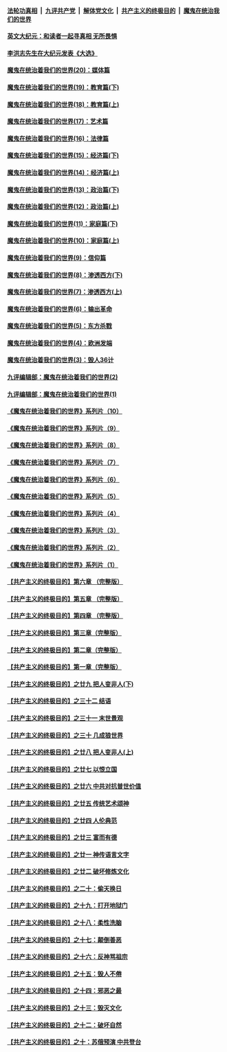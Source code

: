 

####  [法轮功真相](../../../../basic/blob/master/README.md?t=11131131) &nbsp;|&nbsp; [九评共产党](../../../../9ping.md/blob/master/README.md?t=11131131) &nbsp;|&nbsp; [解体党文化](../../../../jtdwh.md/blob/master/README.md?t=11131131)  &nbsp;|&nbsp; [共产主义的终极目的](../../../../gczydzjmd.md/blob/master/README.md?t=11131131) &nbsp;|&nbsp; [魔鬼在统治我们的世界](../../../../mgztzwmdsj.md/blob/master/README.md?t=11131131) 

#### [英文大纪元：和读者一起寻真相 无所畏惧](../pages/nsc422/n12542027.md?t=11131131) 

#### [李洪志先生在大纪元发表《大选》](../pages/nsc422/n12534746.md?t=11131131) 

#### [魔鬼在统治着我们的世界(20)：媒体篇](../pages/nsc422/n10586579.md?t=11131131) 

#### [魔鬼在统治着我们的世界(19)：教育篇(下)](../pages/nsc422/n10564808.md?t=11131131) 

#### [魔鬼在统治着我们的世界(18)：教育篇(上)](../pages/nsc422/n10526970.md?t=11131131) 

#### [魔鬼在统治着我们的世界(17)：艺术篇](../pages/nsc422/n10499093.md?t=11131131) 

#### [魔鬼在统治着我们的世界(16)：法律篇](../pages/nsc422/n10485969.md?t=11131131) 

#### [魔鬼在统治着我们的世界(15)：经济篇(下)](../pages/nsc422/n10469975.md?t=11131131) 

#### [魔鬼在统治着我们的世界(14)：经济篇(上)](../pages/nsc422/n10457370.md?t=11131131) 

#### [魔鬼在统治着我们的世界(13)：政治篇(下)](../pages/nsc422/n10448270.md?t=11131131) 

#### [魔鬼在统治着我们的世界(12)：政治篇(上)](../pages/nsc422/n10444576.md?t=11131131) 

#### [魔鬼在统治着我们的世界(11)：家庭篇(下)](../pages/nsc422/n10440961.md?t=11131131) 

#### [魔鬼在统治着我们的世界(10)：家庭篇(上)](../pages/nsc422/n10435448.md?t=11131131) 

#### [魔鬼在统治着我们的世界(9)：信仰篇](../pages/nsc422/n10432159.md?t=11131131) 

#### [魔鬼在统治着我们的世界(8)：渗透西方(下)](../pages/nsc422/n10429603.md?t=11131131) 

#### [魔鬼在统治着我们的世界(7)：渗透西方(上)](../pages/nsc422/n10426013.md?t=11131131) 

#### [魔鬼在统治着我们的世界(6)：输出革命](../pages/nsc422/n10421536.md?t=11131131) 

#### [魔鬼在统治着我们的世界(5)：东方杀戮](../pages/nsc422/n10417707.md?t=11131131) 

#### [魔鬼在统治着我们的世界(4)：欧洲发端](../pages/nsc422/n10414890.md?t=11131131) 

#### [魔鬼在统治着我们的世界(3)：毁人36计](../pages/nsc422/n10411583.md?t=11131131) 

#### [九评编辑部：魔鬼在统治着我们的世界(2)](../pages/nsc422/n10410036.md?t=11131131) 

#### [九评编辑部：魔鬼在统治着我们的世界(1)](../pages/nsc422/n10406825.md?t=11131131) 

#### [《魔鬼在统治着我们的世界》系列片（10）](../pages/nsc422/n12292670.md?t=11131131) 

#### [《魔鬼在统治着我们的世界》系列片（9）](../pages/nsc422/n12290859.md?t=11131131) 

#### [《魔鬼在统治着我们的世界》系列片（8）](../pages/nsc422/n12287445.md?t=11131131) 

#### [《魔鬼在统治着我们的世界》系列片（7）](../pages/nsc422/n12283425.md?t=11131131) 

#### [《魔鬼在统治着我们的世界》系列片（6）](../pages/nsc422/n12282314.md?t=11131131) 

#### [《魔鬼在统治着我们的世界》系列片（5）](../pages/nsc422/n12281419.md?t=11131131) 

#### [《魔鬼在统治着我们的世界》系列片（4）](../pages/nsc422/n12274024.md?t=11131131) 

#### [《魔鬼在统治着我们的世界》系列片（3）](../pages/nsc422/n12271322.md?t=11131131) 

#### [《魔鬼在统治着我们的世界》系列片（2）](../pages/nsc422/n12269049.md?t=11131131) 

#### [《魔鬼在统治着我们的世界》系列片（1）](../pages/nsc422/n12267575.md?t=11131131) 

#### [【共产主义的终极目的】第六章 （完整版）](../pages/nsc422/n11428913.md?t=11131131) 

#### [【共产主义的终极目的】第五章 （完整版）](../pages/nsc422/n11428912.md?t=11131131) 

#### [【共产主义的终极目的】第四章 （完整版）](../pages/nsc422/n11428907.md?t=11131131) 

#### [【共产主义的终极目的】第三章（完整版）](../pages/nsc422/n11428848.md?t=11131131) 

#### [【共产主义的终极目的】第二章（完整版）](../pages/nsc422/n11428831.md?t=11131131) 

#### [【共产主义的终极目的】第一章（完整版）](../pages/nsc422/n11417651.md?t=11131131) 

#### [【共产主义的终极目的】之廿九 把人变非人(下)](../pages/nsc422/n11344140.md?t=11131131) 

#### [【共产主义的终极目的】之三十二 结语](../pages/nsc422/n11360535.md?t=11131131) 

#### [【共产主义的终极目的】之三十一 末世景观](../pages/nsc422/n11351129.md?t=11131131) 

#### [【共产主义的终极目的】之三十 几成狼世界](../pages/nsc422/n11348280.md?t=11131131) 

#### [【共产主义的终极目的】之廿八 把人变非人(上)](../pages/nsc422/n11340492.md?t=11131131) 

#### [【共产主义的终极目的】之廿七 以恨立国](../pages/nsc422/n11336944.md?t=11131131) 

#### [【共产主义的终极目的】之廿六 中共对抗普世价值](../pages/nsc422/n11324785.md?t=11131131) 

#### [【共产主义的终极目的】之廿五 传统艺术颂神](../pages/nsc422/n11296396.md?t=11131131) 

#### [【共产主义的终极目的】之廿四 人伦典范](../pages/nsc422/n11296397.md?t=11131131) 

#### [【共产主义的终极目的】之廿三 富而有德](../pages/nsc422/n11283598.md?t=11131131) 

#### [【共产主义的终极目的】之廿一 神传语言文字](../pages/nsc422/n11263265.md?t=11131131) 

#### [【共产主义的终极目的】之廿二 破坏修炼文化](../pages/nsc422/n11245728.md?t=11131131) 

#### [【共产主义的终极目的】之二十：偷天换日](../pages/nsc422/n11238846.md?t=11131131) 

#### [【共产主义的终极目的】之十九：打开地狱门](../pages/nsc422/n11206376.md?t=11131131) 

#### [【共产主义的终极目的】之十八：柔性洗脑](../pages/nsc422/n11199994.md?t=11131131) 

#### [【共产主义的终极目的】之十七：颠倒善恶](../pages/nsc422/n11179782.md?t=11131131) 

#### [【共产主义的终极目的】之十六：反神骂祖宗](../pages/nsc422/n11166798.md?t=11131131) 

#### [【共产主义的终极目的】之十五：毁人不倦](../pages/nsc422/n11166792.md?t=11131131) 

#### [【共产主义的终极目的】之十四：邪恶之最](../pages/nsc422/n11150249.md?t=11131131) 

#### [【共产主义的终极目的】之十三：毁灭文化](../pages/nsc422/n11135227.md?t=11131131) 

#### [【共产主义的终极目的】之十二：破坏自然](../pages/nsc422/n11135214.md?t=11131131) 

#### [【共产主义的终极目的】之十：苏俄预演 中共登台](../pages/nsc422/n11118424.md?t=11131131) 

